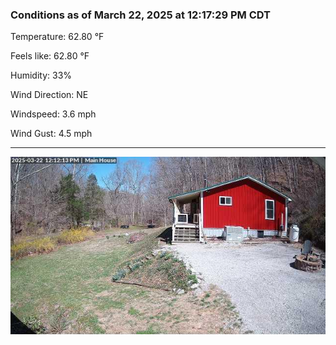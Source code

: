### Conditions as of March 22, 2025 at 12:17:29 PM CDT 

Temperature: 62.80 &deg;F

Feels like: 62.80 &deg;F

Humidity: 33%

Wind Direction: NE

Windspeed: 3.6 mph

Wind Gust: 4.5 mph

---

<img src="./images/latest.jpeg"/>

